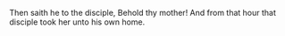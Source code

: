 Then saith he to the disciple, Behold thy mother! And from that hour that disciple took her unto his own home.
